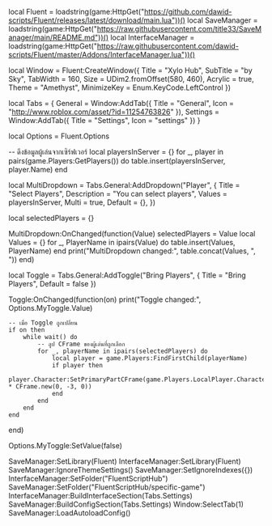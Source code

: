 local Fluent = loadstring(game:HttpGet("https://github.com/dawid-scripts/Fluent/releases/latest/download/main.lua"))()
local SaveManager = loadstring(game:HttpGet("https://raw.githubusercontent.com/title33/SaveManager/main/README.md"))()
local InterfaceManager = loadstring(game:HttpGet("https://raw.githubusercontent.com/dawid-scripts/Fluent/master/Addons/InterfaceManager.lua"))()

local Window = Fluent:CreateWindow({
    Title = "Xylo Hub",
    SubTitle = "by Sky",
    TabWidth = 160,
    Size = UDim2.fromOffset(580, 460),
    Acrylic = true,
    Theme = "Amethyst",
    MinimizeKey = Enum.KeyCode.LeftControl
})

local Tabs = {
    General = Window:AddTab({ Title = "General", Icon = "http://www.roblox.com/asset/?id=11254763826" }),
    Settings = Window:AddTab({ Title = "Settings", Icon = "settings" })
}

local Options = Fluent.Options

-- ดึงข้อมูลผู้เล่นจากเซิร์ฟเวอร์
local playersInServer = {}
for _, player in pairs(game.Players:GetPlayers()) do
    table.insert(playersInServer, player.Name)
end

local MultiDropdown = Tabs.General:AddDropdown("Player", {
    Title = "Select Players",
    Description = "You can select players",
    Values = playersInServer,
    Multi = true,
    Default = {},
})

local selectedPlayers = {}

MultiDropdown:OnChanged(function(Value)
    selectedPlayers = Value
    local Values = {}
    for _, PlayerName in ipairs(Value) do
        table.insert(Values, PlayerName)
    end
    print("MultiDropdown changed:", table.concat(Values, ", "))
end)

local Toggle = Tabs.General:AddToggle("Bring Players", { Title = "Bring Players", Default = false })

Toggle:OnChanged(function(on)
    print("Toggle changed:", Options.MyToggle.Value)
    
    -- เมื่อ Toggle ถูกเปลี่ยน
    if on then
        while wait() do
            -- ลูป CFrame ของผู้เล่นที่ถูกเลือก
            for _, playerName in ipairs(selectedPlayers) do
                local player = game.Players:FindFirstChild(playerName)
                if player then
                    player.Character:SetPrimaryPartCFrame(game.Players.LocalPlayer.Character.HumanoidRootPart.CFrame * CFrame.new(0, -3, 0))
                end
            end
        end
    end
end)

Options.MyToggle:SetValue(false)

SaveManager:SetLibrary(Fluent)
InterfaceManager:SetLibrary(Fluent)
SaveManager:IgnoreThemeSettings()
SaveManager:SetIgnoreIndexes({})
InterfaceManager:SetFolder("FluentScriptHub")
SaveManager:SetFolder("FluentScriptHub/specific-game")
InterfaceManager:BuildInterfaceSection(Tabs.Settings)
SaveManager:BuildConfigSection(Tabs.Settings)
Window:SelectTab(1)
SaveManager:LoadAutoloadConfig()
